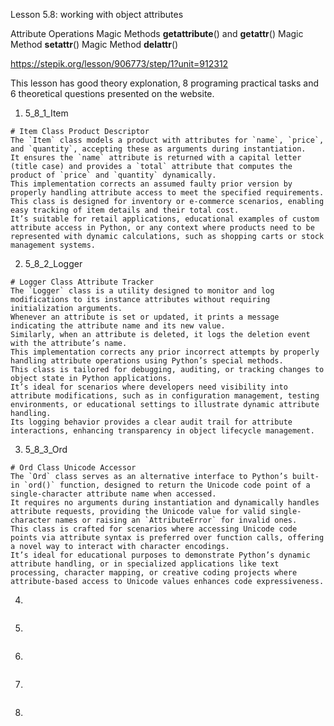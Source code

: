 Lesson 5.8: working with object attributes

Attribute Operations
Magic Methods **getattribute**() and **getattr**()
Magic Method **setattr**()
Magic Method **delattr**()

https://stepik.org/lesson/906773/step/1?unit=912312

This lesson has good theory explonation, 8 programing practical tasks and 6 theoretical questions presented on the website.

1. 5_8_1_Item

```
# Item Class Product Descriptor
The `Item` class models a product with attributes for `name`, `price`, and `quantity`, accepting these as arguments during instantiation.
It ensures the `name` attribute is returned with a capital letter (title case) and provides a `total` attribute that computes the product of `price` and `quantity` dynamically.
This implementation corrects an assumed faulty prior version by properly handling attribute access to meet the specified requirements.
This class is designed for inventory or e-commerce scenarios, enabling easy tracking of item details and their total cost.
It’s suitable for retail applications, educational examples of custom attribute access in Python, or any context where products need to be represented with dynamic calculations, such as shopping carts or stock management systems.
```

2. 5_8_2_Logger

```
# Logger Class Attribute Tracker
The `Logger` class is a utility designed to monitor and log modifications to its instance attributes without requiring initialization arguments.
Whenever an attribute is set or updated, it prints a message indicating the attribute name and its new value.
Similarly, when an attribute is deleted, it logs the deletion event with the attribute’s name.
This implementation corrects any prior incorrect attempts by properly handling attribute operations using Python’s special methods.
This class is tailored for debugging, auditing, or tracking changes to object state in Python applications.
It’s ideal for scenarios where developers need visibility into attribute modifications, such as in configuration management, testing environments, or educational settings to illustrate dynamic attribute handling.
Its logging behavior provides a clear audit trail for attribute interactions, enhancing transparency in object lifecycle management.
```

3. 5_8_3_Ord

```
# Ord Class Unicode Accessor
The `Ord` class serves as an alternative interface to Python’s built-in `ord()` function, designed to return the Unicode code point of a single-character attribute name when accessed.
It requires no arguments during instantiation and dynamically handles attribute requests, providing the Unicode value for valid single-character names or raising an `AttributeError` for invalid ones.
This class is crafted for scenarios where accessing Unicode code points via attribute syntax is preferred over function calls, offering a novel way to interact with character encodings.
It’s ideal for educational purposes to demonstrate Python’s dynamic attribute handling, or in specialized applications like text processing, character mapping, or creative coding projects where attribute-based access to Unicode values enhances code expressiveness.
```

4.

```

```

5.

```

```

6.

```

```

7.

```

```

8.

```

```

